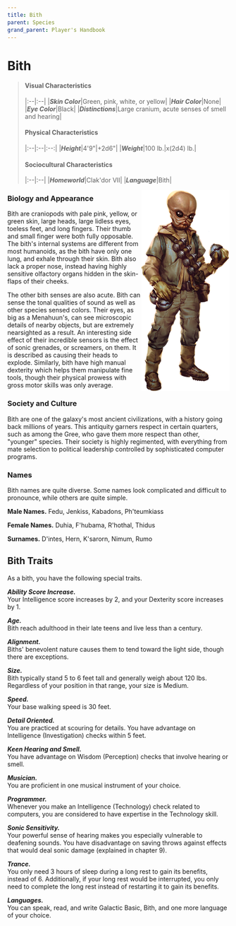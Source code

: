 ```yaml
---
title: Bith
parent: Species
grand_parent: Player's Handbook
---
```


# Bith

> #### Visual Characteristics
> 
> |:--|:--|
> |***Skin Color***|Green, pink, white, or yellow|
> |***Hair Color***|None|
> |***Eye Color***|Black|
> |***Distinctions***|Large cranium, acute senses of smell and hearing|
> 
> #### Physical Characteristics
> 
> |:--|:--|:--:|
> |***Height***|4'9"|+2d6"|
> |***Weight***|100 lb.|x(2d4) lb.|
> 
> #### Sociocultural Characteristics
> 
> |:--|:--|
> |***Homeworld***|Clak'dor VII|
> |***Language***|Bith|

<img src='../../../zzImages/Species/Bith.png' style='float:right; float:top; width:200px;'>

### Biology and Appearance
Bith are craniopods with pale pink, yellow, or green skin, large heads, large lidless eyes, toeless feet, and long fingers. Their thumb and small finger were both fully opposable. The bith's internal systems are different from most humanoids, as the bith have only one lung, and exhale through their skin. Bith also lack a proper nose, instead having highly sensitive olfactory organs hidden in the skin-flaps of their cheeks.

The other bith senses are also acute. Bith can sense the tonal qualities of sound as well as other species sensed colors. Their eyes, as big as a Menahuun's, can see microscopic details of nearby objects, but are extremely nearsighted as a result. An interesting side effect of their incredible sensors is the effect of sonic grenades, or screamers, on them. It is described as causing their heads to explode. Similarly, bith have high manual dexterity which helps them manipulate fine tools, though their physical prowess with gross motor skills was only average.

### Society and Culture
Bith are one of the galaxy's most ancient civilizations, with a history going back millions of years. This antiquity garners respect in certain quarters, such as among the Gree, who gave them more respect than other, "younger" species. Their society is highly regimented, with everything from mate selection to political leadership controlled by sophisticated computer programs.

### Names
Bith names are quite diverse. Some names look complicated and difficult to pronounce, while others are quite simple. 

**Male Names.** Fedu, Jenkiss, Kabadons, Ph'teumkiass 

**Female Names.** Duhia, F'hubama, R'hothal, Thidus 

**Surnames.** D'intes, Hern, K'sarorn, Nimum, Rumo

## Bith Traits
As a bith, you have the following special traits.

***Ability Score Increase.*** <br> Your Intelligence score increases by 2, and your Dexterity score increases by 1.

***Age.*** <br> Bith reach adulthood in their late teens and live less than a century.

***Alignment.*** <br> Biths' benevolent nature causes them to tend toward the light side, though there are exceptions.

***Size.*** <br> Bith typically stand 5 to 6 feet tall and generally weigh about 120 lbs. Regardless of your position in that range, your size is Medium.

***Speed.*** <br> Your base walking speed is 30 feet.

***Detail Oriented.*** <br> You are practiced at scouring for details. You have advantage on Intelligence (Investigation) checks within 5 feet.

***Keen Hearing and Smell.*** <br> You have advantage on Wisdom (Perception) checks that involve hearing or smell.

***Musician.*** <br> You are proficient in one musical instrument of your choice.

***Programmer.*** <br> Whenever you make an Intelligence (Technology) check related to computers, you are considered to have expertise in the Technology skill.

***Sonic Sensitivity.*** <br> Your powerful sense of hearing makes you especially vulnerable to deafening sounds. You have disadvantage on saving throws against effects that would deal sonic damage (explained in chapter 9).

***Trance.*** <br> You only need 3 hours of sleep during a long rest to gain its benefits, instead of 6. Additionally, if your long rest would be interrupted, you only need to complete the long rest instead of restarting it to gain its benefits.

***Languages.*** <br> You can speak, read, and write Galactic Basic, Bith, and one more language of your choice.

<!--- <img src='https://www.gmbinder.com/images/0VxWnHw.png' style='position:absolute;top:58px;right:150px;width:192px;transform:scaleX(-1);z-index:1000' /> --->
